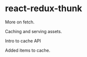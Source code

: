 # react-redux-thunk
More on fetch.

Caching and serving assets.

Intro to cache API

Added items to cache.
